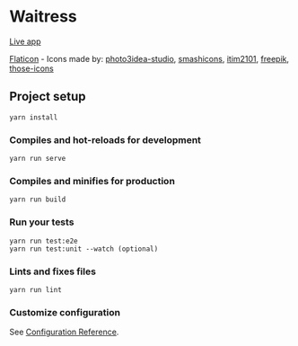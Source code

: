 # Waitress

[Live app](https://waitress.netlify.com)

[Flaticon](https://www.flaticon.com) - Icons made by:
[photo3idea-studio](https://www.flaticon.com/authors/photo3idea-studio),
[smashicons](https://www.flaticon.com/authors/smashicons), 
[itim2101](https://www.flaticon.com/authors/itim2101), 
[freepik](https://www.flaticon.com/authors/freepik), 
[those-icons](https://www.flaticon.com/authors/those-icons)

## Project setup
```
yarn install
```

### Compiles and hot-reloads for development
```
yarn run serve
```

### Compiles and minifies for production
```
yarn run build
```

### Run your tests
```
yarn run test:e2e
yarn run test:unit --watch (optional)
```

### Lints and fixes files
```
yarn run lint
```

### Customize configuration
See [Configuration Reference](https://cli.vuejs.org/config/).
